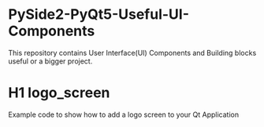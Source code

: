 # PySide2-PyQt5-Useful-UI-Components
This repository contains User Interface(UI) Components and Building blocks useful or a bigger project. 
# H1 logo_screen
Example code to show how to add a logo screen to your Qt Application
